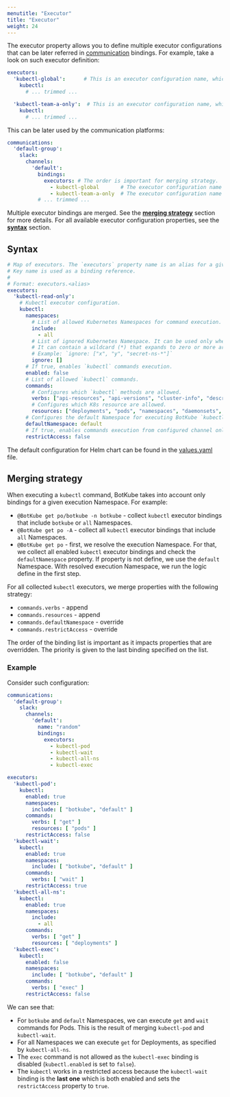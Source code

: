 ```yaml
---
menutitle: "Executor"
title: "Executor"
weight: 24
---
```


The executor property allows you to define multiple executor configurations that can be later referred in [communication](/configuration/communication) bindings. For example, take a look on such executor definition:

```yaml
executors:
  'kubectl-global':      # This is an executor configuration name, which is referred in communication bindings.
    kubectl:
      # ... trimmed ...

  'kubectl-team-a-only':  # This is an executor configuration name, which is referred in communication bindings
    kubectl:
      # ... trimmed ...
```

This can be later used by the communication platforms:

```yaml
communications:
  'default-group':
    slack:
      channels:
        'default':
          bindings:
            executors: # The order is important for merging strategy.
              - kubectl-global       # The executor configuration name
              - kubectl-team-a-only  # The executor configuration name
          # ... trimmed ...
```

Multiple executor bindings are merged. See the [**merging strategy**](#merging-strategy) section for more details. For all available executor configuration properties, see the [**syntax**](#syntax) section.

## Syntax

```yaml
# Map of executors. The `executors` property name is an alias for a given configuration.
# Key name is used as a binding reference.
#
# Format: executors.<alias>
executors:
  'kubectl-read-only':
    # Kubectl executor configuration.
    kubectl:
      namespaces:
        # List of allowed Kubernetes Namespaces for command execution. The "all" keyword, allows all the Namespaces.
        include:
          - all
        # List of ignored Kubernetes Namespace. It can be used only when `include: ["all"]`.
        # It can contain a wildcard (*) that expands to zero or more arbitrary characters
        # Example: `ignore: ["x", "y", "secret-ns-*"]`
        ignore: []
      # If true, enables `kubectl` commands execution.
      enabled: false
      # List of allowed `kubectl` commands.
      commands:
        # Configures which `kubectl` methods are allowed.
        verbs: ["api-resources", "api-versions", "cluster-info", "describe", "diff", "explain", "get", "logs", "top", "auth"]
        # Configures which K8s resource are allowed.
        resources: ["deployments", "pods", "namespaces", "daemonsets", "statefulsets", "storageclasses", "nodes", "configmaps"]
      # Configures the default Namespace for executing BotKube `kubectl` commands. If not set, uses 'default'.
      defaultNamespace: default
      # If true, enables commands execution from configured channel only.
      restrictAccess: false
```

The default configuration for Helm chart can be found in the [values.yaml](https://github.com/kubeshop/botkube/blob/main/helm/botkube/values.yaml) file.

## Merging strategy

When executing a `kubectl` command, BotKube takes into account only bindings for a given execution Namespace. For example:

- `@BotKube get po/botkube -n botkube` - collect `kubectl` executor bindings that include `botkube` or `all` Namespaces.
- `@BotKube get po -A` - collect all `kubectl` executor bindings that include `all` Namespaces.
- `@BotKube get po` - first, we resolve the execution Namespace. For that, we collect all enabled `kubectl` executor bindings and check the `defaultNamespace` property. If property is not define, we use the `default` Namespace. With resolved execution Namespace, we run the logic define in the first step.

For all collected `kubectl` executors, we merge properties with the following strategy:
- `commands.verbs` - append
- `commands.resources` - append
- `commands.defaultNamespace` - override
- `commands.restrictAccess` - override

The order of the binding list is important as it impacts properties that are overridden. The priority is given to the last binding specified on the list.

### Example

Consider such configuration:

```yaml
communications:
  'default-group':
    slack:
      channels:
        'default':
          name: "random"
          bindings:
            executors:
              - kubectl-pod
              - kubectl-wait
              - kubectl-all-ns
              - kubectl-exec

executors:
  'kubectl-pod':
    kubectl:
      enabled: true
      namespaces:
        include: [ "botkube", "default" ]
      commands:
        verbs: [ "get" ]
        resources: [ "pods" ]
      restrictAccess: false
  'kubectl-wait':
    kubectl:
      enabled: true
      namespaces:
        include: [ "botkube", "default" ]
      commands:
        verbs: [ "wait" ]
      restrictAccess: true
  'kubectl-all-ns':
    kubectl:
      enabled: true
      namespaces:
        include:
          - all
      commands:
        verbs: [ "get" ]
        resources: [ "deployments" ]
  'kubectl-exec':
    kubectl:
      enabled: false
      namespaces:
        include: [ "botkube", "default" ]
      commands:
        verbs: [ "exec" ]
      restrictAccess: false
```

We can see that:
- For `botkube` and `default` Namespaces, we can execute `get` and `wait` commands for Pods. This is the result of merging `kubectl-pod` and `kubectl-wait`.
- For all Namespaces we can execute `get` for Deployments, as specified by `kubectl-all-ns`.
- The `exec` command is not allowed as the `kubectl-exec` binding is disabled (`kubectl.enabled` is set to `false`).
- The `kubectl` works in a restricted access because the `kubectl-wait` binding is the **last one** which is both enabled and sets the `restrictAccess` property to `true`.
